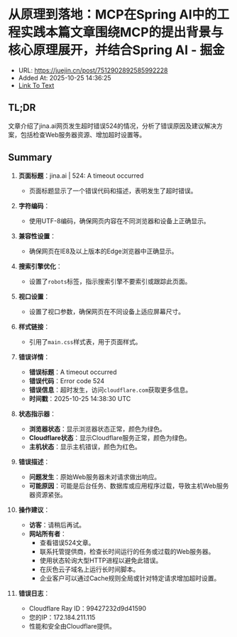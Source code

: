 # 从原理到落地：MCP在Spring AI中的工程实践本篇文章围绕MCP的提出背景与核心原理展开，并结合Spring AI - 掘金
- URL: https://juejin.cn/post/7512902892585992228
- Added At: 2025-10-25 14:36:25
- [Link To Text](2025-10-25-从原理到落地：mcp在spring-ai中的工程实践本篇文章围绕mcp的提出背景与核心原理展开，并结合spring-ai---掘金_raw.md)

## TL;DR
文章介绍了jina.ai网页发生超时错误524的情况，分析了错误原因及建议解决方案，包括检查Web服务器资源、增加超时设置等。

## Summary
1. **页面标题**：jina.ai | 524: A timeout occurred
   - 页面标题显示了一个错误代码和描述，表明发生了超时错误。

2. **字符编码**：
   - 使用UTF-8编码，确保网页内容在不同浏览器和设备上正确显示。

3. **兼容性设置**：
   - 确保网页在IE8及以上版本的Edge浏览器中正确显示。

4. **搜索引擎优化**：
   - 设置了`robots`标签，指示搜索引擎不要索引或跟踪此页面。

5. **视口设置**：
   - 设置了视口参数，确保网页在不同设备上适应屏幕尺寸。

6. **样式链接**：
   - 引用了`main.css`样式表，用于页面样式。

7. **错误详情**：
   - **错误标题**：A timeout occurred
   - **错误代码**：Error code 524
   - **错误信息**：超时发生，访问`cloudflare.com`获取更多信息。
   - **时间戳**：2025-10-25 14:38:30 UTC

8. **状态指示器**：
   - **浏览器状态**：显示浏览器状态正常，颜色为绿色。
   - **Cloudflare状态**：显示Cloudflare服务正常，颜色为绿色。
   - **主机状态**：显示主机错误，颜色为红色。

9. **错误描述**：
   - **问题发生**：原始Web服务器未对请求做出响应。
   - **可能原因**：可能是后台任务、数据库或应用程序过载，导致主机Web服务器资源紧张。

10. **操作建议**：
    - **访客**：请稍后再试。
    - **网站所有者**：
      - 查看错误524文章。
      - 联系托管提供商，检查长时间运行的任务或过载的Web服务器。
      - 使用状态轮询大型HTTP进程以避免此错误。
      - 在灰色云子域名上运行长时间脚本。
      - 企业客户可以通过Cache规则全局或针对特定请求增加超时设置。

11. **错误日志**：
    - Cloudflare Ray ID：99427232d9d41590
    - 您的IP：172.184.211.115
    - 性能和安全由Cloudflare提供。
